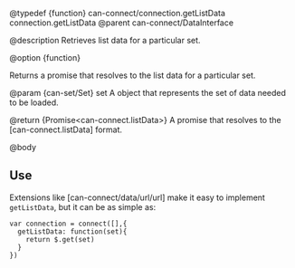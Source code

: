 @typedef {function} can-connect/connection.getListData connection.getListData
@parent can-connect/DataInterface

@description Retrieves list data for a particular set.

@option {function}

  Returns a promise that resolves to the list data for a particular set.

  @param {can-set/Set} set A object that represents the set of data needed to be loaded.

  @return {Promise<can-connect.listData>} A promise that resolves to the [can-connect.listData] format.

@body

## Use

Extensions like [can-connect/data/url/url] make it easy to implement `getListData`, but it can be as simple as:

```
var connection = connect([],{
  getListData: function(set){
    return $.get(set)
  }
})
```
